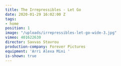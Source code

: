```yaml
---
title: The Irrepressibles - Let Go
date: 2020-01-29 16:02:00 Z
tags:
- home
position: 1
image: "/uploads/irrepressibles-let-go-wide-3.jpg"
vimeo: 401622630
director: Savvas Stavrou
production-company: Forever Pictures
equipment: 'Arri Alexa Mini '
is-shown: true
---
```


